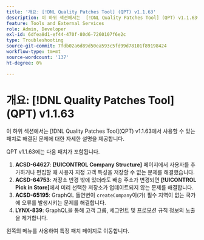 ```yaml
---
title: '개요: [!DNL Quality Patches Tool] (QPT) v1.1.63'
description: 이 하위 섹션에서는  [!DNL Quality Patches Tool] (QPT) v1.1.63에서 사용할 수 있는 패치로 해결된 문제에 대한 자세한 설명을 제공합니다.
feature: Tools and External Services
role: Admin, Developer
exl-id: 6dfea8d1-ef44-470f-80d6-7260107f6e2c
type: Troubleshooting
source-git-commit: 7fdb02a6d89d50ea593c5fd99d78101f89198424
workflow-type: tm+mt
source-wordcount: '137'
ht-degree: 0%

---
```


# 개요: [!DNL Quality Patches Tool]&#x200B;(QPT) v1.1.63

이 하위 섹션에서는 [!DNL Quality Patches Tool]&#x200B;(QPT) v1.1.63에서 사용할 수 있는 패치로 해결된 문제에 대한 자세한 설명을 제공합니다.

QPT v1.1.63에는 다음 패치가 포함됩니다.

1. **ACSD-64627**: **[!UICONTROL Company Structure]** 페이지에서 사용자를 추가하거나 편집할 때 사용자 지정 고객 특성을 저장할 수 없는 문제를 해결했습니다.
1. **ACSD-64753**: 저장소 반경 밖에 있더라도 배송 주소가 변경되면 **[!UICONTROL Pick in Store]**&#x200B;에서 미리 선택한 저장소가 업데이트되지 않는 문제를 해결합니다.
1. **ACSD-65195**: GraphQL 돌연변이 `createCompany`이(가) 필수 지역이 없는 국가에 오류를 발생시키는 문제를 해결합니다.
1. **LYNX-839**: GraphQL을 통해 고객 그룹, 세그먼트 및 프로모션 규칙 정보의 노출을 제거합니다.

왼쪽의 메뉴를 사용하여 특정 패치 페이지로 이동합니다.
